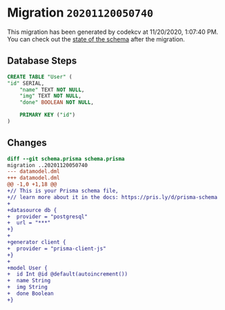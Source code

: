 # Migration `20201120050740`

This migration has been generated by codekcv at 11/20/2020, 1:07:40 PM.
You can check out the [state of the schema](./schema.prisma) after the migration.

## Database Steps

```sql
CREATE TABLE "User" (
"id" SERIAL,
    "name" TEXT NOT NULL,
    "img" TEXT NOT NULL,
    "done" BOOLEAN NOT NULL,

    PRIMARY KEY ("id")
)
```

## Changes

```diff
diff --git schema.prisma schema.prisma
migration ..20201120050740
--- datamodel.dml
+++ datamodel.dml
@@ -1,0 +1,18 @@
+// This is your Prisma schema file,
+// learn more about it in the docs: https://pris.ly/d/prisma-schema
+
+datasource db {
+  provider = "postgresql"
+  url = "***"
+}
+
+generator client {
+  provider = "prisma-client-js"
+}
+
+model User {
+  id Int @id @default(autoincrement())
+  name String
+  img String
+  done Boolean
+}
```


